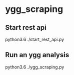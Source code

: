 # ygg_scraping
## Start rest api
python3.6 ./start_rest_api.py
## Run an ygg analysis
python3.6 ./ygg_scraping.py
